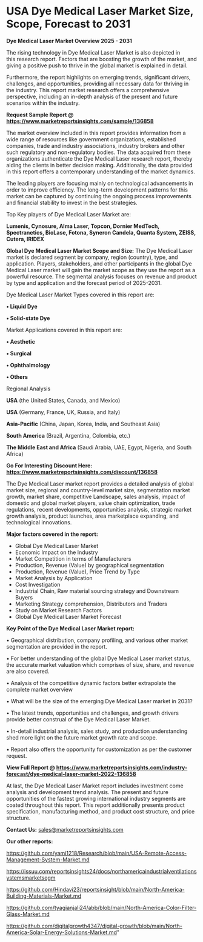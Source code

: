 # USA Dye Medical Laser Market Size, Scope, Forecast to 2031

<Strong> Dye Medical Laser Market Overview 2025 - 2031</strong>

The rising technology in Dye Medical Laser Market is also depicted in this research report. Factors that are boosting the growth of the market, and giving a positive push to thrive in the global market is explained in detail.

Furthermore, the report highlights on emerging trends, significant drivers, challenges, and opportunities, providing all necessary data for thriving in the industry. This report market research offers a comprehensive perspective, including an in-depth analysis of the present and future scenarios within the industry.

<strong>Request Sample Report @ <a href=https://www.marketreportsinsights.com/sample/136858>https://www.marketreportsinsights.com/sample/136858</a></strong>

The market overview included in this report provides information from a wide range of resources like government organizations, established companies, trade and industry associations, industry brokers and other such regulatory and non-regulatory bodies. The data acquired from these organizations authenticate the Dye Medical Laser research report, thereby aiding the clients in better decision making. Additionally, the data provided in this report offers a contemporary understanding of the market dynamics.

The leading players are focusing mainly on technological advancements in order to improve efficiency. The long-term development patterns for this market can be captured by continuing the ongoing process improvements and financial stability to invest in the best strategies.

Top Key players of Dye Medical Laser Market are:

<strong>Lumenis, Cynosure, Alma Laser, Topcon, Dornier MedTech, Spectranetics, BioLase, Fotona, Syneron Candela, Quanta System, ZEISS, Cutera, IRIDEX</strong>

<strong><b>Global Dye Medical Laser Market Scope and Size:</b></strong>
The Dye Medical Laser market is declared segment by company, region (country), type, and application. Players, stakeholders, and other participants in the global Dye Medical Laser market will gain the market scope as they use the report as a powerful resource. The segmental analysis focuses on revenue and product by type and application and the forecast period of 2025-2031.

Dye Medical Laser Market Types covered in this report are:

<strong>• Liquid Dye

• Solid-state Dye</strong>

Market Applications covered in this report are:

<strong>• Aesthetic

• Surgical

• Ophthalmology

• Others</strong> 

Regional Analysis

<strong>USA</strong> (the United States, Canada, and Mexico)

<strong>USA</strong> (Germany, France, UK, Russia, and Italy)

<strong>Asia-Pacific</strong> (China, Japan, Korea, India, and Southeast Asia)

<strong>South America</strong> (Brazil, Argentina, Colombia, etc.)

<strong>The Middle East and Africa</strong> (Saudi Arabia, UAE, Egypt, Nigeria, and South Africa)

<strong>Go For Interesting Discount Here: <a href=https://www.marketreportsinsights.com/discount/136858>https://www.marketreportsinsights.com/discount/136858</a></strong>

The Dye Medical Laser market report provides a detailed analysis of global market size, regional and country-level market size, segmentation market growth, market share, competitive Landscape, sales analysis, impact of domestic and global market players, value chain optimization, trade regulations, recent developments, opportunities analysis, strategic market growth analysis, product launches, area marketplace expanding, and technological innovations.

<strong><b>Major factors covered in the report:</b></strong>
<ul>
  <li>Global Dye Medical Laser Market </li>
  <li>Economic Impact on the Industry</li>
  <li>Market Competition in terms of Manufacturers</li>
  <li>Production, Revenue (Value) by geographical segmentation</li>
  <li>Production, Revenue (Value), Price Trend by Type</li>
  <li>Market Analysis by Application</li>
  <li>Cost Investigation</li>
  <li>Industrial Chain, Raw material sourcing strategy and Downstream Buyers</li>
  <li>Marketing Strategy comprehension, Distributors and Traders</li>
  <li>Study on Market Research Factors</li>
  <li>Global Dye Medical Laser Market Forecast</li>
</ul>

<strong><b>Key Point of the Dye Medical Laser Market report:</b></strong>

• Geographical distribution, company profiling, and various other market segmentation are provided in the report.

• For better understanding of the global Dye Medical Laser market status, the accurate market valuation which comprises of size, share, and revenue are also covered.

• Analysis of the competitive dynamic factors better extrapolate the complete market overview

• What will be the size of the emerging Dye Medical Laser market in 2031?

• The latest trends, opportunities and challenges, and growth drivers provide better construal of the Dye Medical Laser Market.

• In-detail industrial analysis, sales study, and production understanding shed more light on the future market growth rate and scope.

• Report also offers the opportunity for customization as per the customer request.

<strong><b>View Full Report @ <a href=https://www.marketreportsinsights.com/industry-forecast/dye-medical-laser-market-2022-136858>https://www.marketreportsinsights.com/industry-forecast/dye-medical-laser-market-2022-136858</a></b></strong>


At last, the Dye Medical Laser Market report includes investment come analysis and development trend analysis. The present and future opportunities of the fastest growing international industry segments are coated throughout this report. This report additionally presents product specification, manufacturing method, and product cost structure, and price structure.

<strong>Contact Us:</strong>
sales@marketreportsinsights.com

<strong>Our other reports:</strong>

<a href=https://github.com/yami1218/Research/blob/main/USA-Remote-Access-Management-System-Market.md>https://github.com/yami1218/Research/blob/main/USA-Remote-Access-Management-System-Market.md</a>

<a href=https://issuu.com/reportsinsights24/docs/northamericaindustrialventilationsystemsmarketsegm>https://issuu.com/reportsinsights24/docs/northamericaindustrialventilationsystemsmarketsegm</a>

<a href=https://github.com/Hindavi23/reportsinsight/blob/main/North-America-Building-Materials-Market.md>https://github.com/Hindavi23/reportsinsight/blob/main/North-America-Building-Materials-Market.md</a>

<a href=https://github.com/tyagianjali24/abb/blob/main/North-America-Color-Filter-Glass-Market.md>https://github.com/tyagianjali24/abb/blob/main/North-America-Color-Filter-Glass-Market.md</a>

<a href=https://github.com/digitalgrowth4347/digital-growth/blob/main/North-America-Solar-Energy-Solutions-Market.md>https://github.com/digitalgrowth4347/digital-growth/blob/main/North-America-Solar-Energy-Solutions-Market.md</a>"
